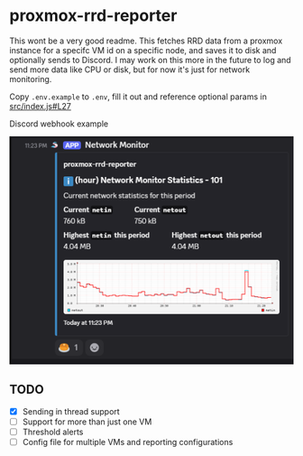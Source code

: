 # proxmox-rrd-reporter

This wont be a very good readme. This fetches RRD data from a proxmox instance for a specifc VM id on a specific node, and saves it to disk and optionally sends to Discord. I may work on this more in the future to log and send more data like CPU or disk, but for now it's just for network monitoring.

Copy `.env.example` to `.env`, fill it out and reference optional params in [src/index.js#L27](src/index.js#L27)

Discord webhook example

![Screenshot of Discord Embed showing network statistics for the hour](screenshots/image.png)

## TODO

- [x] Sending in thread support
- [ ] Support for more than just one VM
- [ ] Threshold alerts
- [ ] Config file for multiple VMs and reporting configurations
